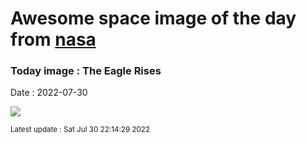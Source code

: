 
# Awesome space image of the day from [nasa](https://api.nasa.gov/)

### Today image : The Eagle Rises

Date : 2022-07-30


![](https://apod.nasa.gov/apod/image/2207/AS11JK44-6633-34_1100px.jpg)

<small>Latest update : Sat Jul 30 22:14:29 2022</small>


